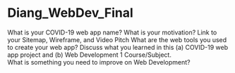 # Diang_WebDev_Final
What is your COVID-19 web app name?
What is your motivation?
Link to your Sitemap, Wireframe, and Video Pitch
What are the web tools you used to create your web app?
Discuss what you learned in this (a) COVID-19 web app project and (b) Web Development 1 Course/Subject.  
What is something you need to improve on Web Development?
